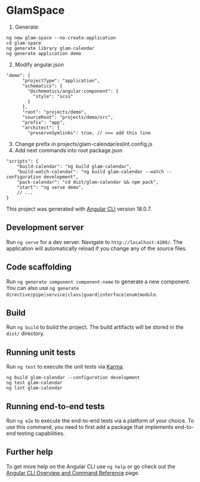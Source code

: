 # GlamSpace

1. Generate:
```
ng new glam-space --no-create-application
cd glam-space
ng generate library glam-calendar
ng generate application demo
```
2. Modify angular.json
```jsonc
"demo": {
      "projectType": "application",
      "schematics": {
        "@schematics/angular:component": {
          "style": "scss"
        }
      },
      "root": "projects/demo",
      "sourceRoot": "projects/demo/src",
      "prefix": "app",
      "architect": {
        "preserveSymlinks": true, // <== add this line        
```
3. Change prefix in projects/glam-calendar/eslint.config.js
4. Add next commands into root package.json
```jsonc
"scripts": {
    "build-calendar": "ng build glam-calendar",
    "build-watch-calendar": "ng build glam-calendar --watch --configuration development",
    "pack-calendar": "cd dist/glam-calendar && npm pack",
    "start": "ng serve demo",
    // ...
}
```
This project was generated with [Angular CLI](https://github.com/angular/angular-cli) version 18.0.7.

## Development server

Run `ng serve` for a dev server. Navigate to `http://localhost:4200/`. The application will automatically reload if you change any of the source files.

## Code scaffolding

Run `ng generate component component-name` to generate a new component. You can also use `ng generate directive|pipe|service|class|guard|interface|enum|module`.

## Build

Run `ng build` to build the project. The build artifacts will be stored in the `dist/` directory.

## Running unit tests

Run `ng test` to execute the unit tests via [Karma](https://karma-runner.github.io).
```
ng build glam-calendar --configuration development
ng test glam-calendar
ng lint glam-calendar
```

## Running end-to-end tests

Run `ng e2e` to execute the end-to-end tests via a platform of your choice. To use this command, you need to first add a package that implements end-to-end testing capabilities.

## Further help

To get more help on the Angular CLI use `ng help` or go check out the [Angular CLI Overview and Command Reference](https://angular.dev/tools/cli) page.
